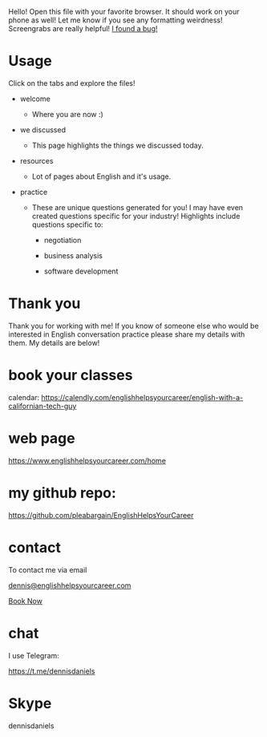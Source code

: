 Hello! Open this file with your favorite browser. It should work on your phone as well! Let me know if you see any formatting weirdness! Screengrabs are really helpful! 
<a href="mailto:dennis@englishhelpsyourcareer.com?subject=I found a bug in v9.5&body=Message me!">I found a bug!</a>

# Usage
Click on the tabs and explore the files!

- welcome
  - Where you are now :)
  
- we discussed  
  - This page highlights the things we discussed today.

- resources
  - Lot of pages about English and it's usage.

- practice
  - These are unique questions generated for you! I may have even created questions specific for your industry! Highlights include questions specific to:

    - negotiation

    - business analysis

    - software development


# Thank you

Thank you for working with me! If you know of someone else who would be interested in English conversation practice please share my details with them. My details are below!


# book your classes 

calendar: https://calendly.com/englishhelpsyourcareer/english-with-a-californian-tech-guy


# web page

https://www.englishhelpsyourcareer.com/home


# my github repo:

https://github.com/pleabargain/EnglishHelpsYourCareer

  


# contact

To contact me via email

<a href="mailto:dennis@englishhelpsyourcareer.com">dennis@englishhelpsyourcareer.com</a>

<a href="mailto:dennis@englishhelpsyourcareer.com?subject=English class request&body=Message me!">Book Now</a>


# chat
I use Telegram:

https://t.me/dennisdaniels

  

# Skype

dennisdaniels

